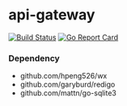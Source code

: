api-gateway
====

[![Build Status](https://travis-ci.org/hpeng526/wx-gateway.svg?branch=master)](https://travis-ci.org/hpeng526/wx-gateway)
[![Go Report Card](https://goreportcard.com/badge/github.com/hpeng526/wx-gateway)](https://goreportcard.com/report/github.com/hpeng526/wx-gateway)
### Dependency

- github.com/hpeng526/wx
- github.com/garyburd/redigo
- github.com/mattn/go-sqlite3

